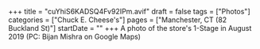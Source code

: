 +++
title = "cuYhiS6KADSQ4Fv92IPm.avif"
draft = false
tags = ["Photos"]
categories = ["Chuck E. Cheese's"]
pages = ["Manchester, CT (82 Buckland St)"]
startDate = ""
+++
A photo of the store's 1-Stage in August 2019 (PC: Bijan Mishra on Google Maps)
